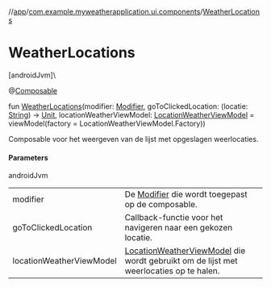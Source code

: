 //[app](../../index.md)/[com.example.myweatherapplication.ui.components](index.md)/[WeatherLocations](-weather-locations.md)

# WeatherLocations

[androidJvm]\

@[Composable](https://developer.android.com/reference/kotlin/androidx/compose/runtime/Composable.html)

fun [WeatherLocations](-weather-locations.md)(modifier: [Modifier](https://developer.android.com/reference/kotlin/androidx/compose/ui/Modifier.html), goToClickedLocation: (locatie: [String](https://kotlinlang.org/api/latest/jvm/stdlib/kotlin/-string/index.html)) -&gt; [Unit](https://kotlinlang.org/api/latest/jvm/stdlib/kotlin/-unit/index.html), locationWeatherViewModel: [LocationWeatherViewModel](../com.example.myweatherapplication.ui.viewModel/-location-weather-view-model/index.md) = viewModel(factory = LocationWeatherViewModel.Factory))

Composable voor het weergeven van de lijst met opgeslagen weerlocaties.

#### Parameters

androidJvm

| | |
|---|---|
| modifier | De [Modifier](https://developer.android.com/reference/kotlin/androidx/compose/ui/Modifier.html) die wordt toegepast op de composable. |
| goToClickedLocation | Callback-functie voor het navigeren naar een gekozen locatie. |
| locationWeatherViewModel | [LocationWeatherViewModel](../com.example.myweatherapplication.ui.viewModel/-location-weather-view-model/index.md) die wordt gebruikt om de lijst met weerlocaties op te halen. |
